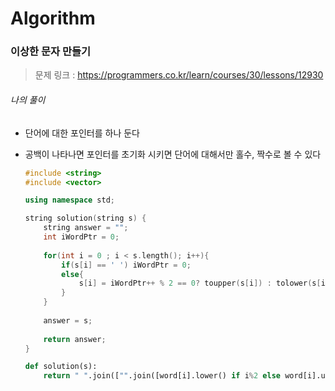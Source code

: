 # Algorithm

### 이상한 문자 만들기

> 문제 링크 : https://programmers.co.kr/learn/courses/30/lessons/12930



###### 나의 풀이

* 단어에 대한 포인터를 하나 둔다

* 공백이 나타나면 포인터를 초기화 시키면 단어에 대해서만 홀수, 짝수로 볼 수 있다

  ```c++
  #include <string>
  #include <vector>
  
  using namespace std;
  
  string solution(string s) {
      string answer = "";
      int iWordPtr = 0;
      
      for(int i = 0 ; i < s.length(); i++){
          if(s[i] == ' ') iWordPtr = 0;
          else{
              s[i] = iWordPtr++ % 2 == 0? toupper(s[i]) : tolower(s[i]);
          }
      }
      
      answer = s;
      
      return answer;
  }
  ```

  
  
  ```python
  def solution(s):    
      return " ".join(["".join([word[i].lower() if i%2 else word[i].upper() for i in range(0, len(word))]) for word in s.split(" ")])
  ```
  
  